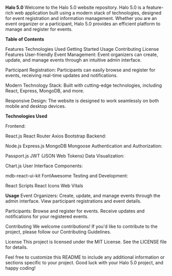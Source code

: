 **Halo 5.0**
Welcome to the Halo 5.0 website repository. Halo 5.0 is a feature-rich web application built using a modern stack of technologies, designed for event registration and information management. Whether you are an event organizer or a participant, Halo 5.0 provides an efficient platform to manage and register for events.


**Table of Contents**

Features
Technologies Used
Getting Started
Usage
Contributing
License
Features
User-friendly Event Management: Event organizers can create, update, and manage events through an intuitive admin interface.

Participant Registration: Participants can easily browse and register for events, receiving real-time updates and notifications.

Modern Technology Stack: Built with cutting-edge technologies, including React, Express, MongoDB, and more.

Responsive Design: The website is designed to work seamlessly on both mobile and desktop devices.

**Technologies Used**

Frontend:

React.js
React Router
Axios
Bootstrap
Backend:

Node.js
Express.js
MongoDB
Mongoose
Authentication and Authorization:

Passport.js
JWT (JSON Web Tokens)
Data Visualization:

Chart.js
User Interface Components:

mdb-react-ui-kit
FontAwesome
Testing and Development:

React Scripts
React Icons
Web Vitals

**Usage**
Event Organizers: Create, update, and manage events through the admin interface. View participant registrations and event details.

Participants: Browse and register for events. Receive updates and notifications for your registered events.

Contributing
We welcome contributions! If you'd like to contribute to the project, please follow our Contributing Guidelines.

License
This project is licensed under the MIT License. See the LICENSE file for details.

Feel free to customize this README to include any additional information or sections specific to your project. Good luck with your Halo 5.0 project, and happy coding!
